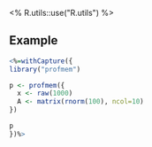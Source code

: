 <% R.utils::use("R.utils") %>

## Example
```r
<%=withCapture({
library("profmem")

p <- profmem({
  x <- raw(1000)
  A <- matrix(rnorm(100), ncol=10)
})

p
})%>
```


